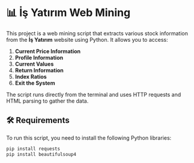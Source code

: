 # 📊 İş Yatırım Web Mining

This project is a web mining script that extracts various stock information from the **İş Yatırım** website using Python. It allows you to access:  
1. **Current Price Information**  
2. **Profile Information**  
3. **Current Values**  
4. **Return Information**  
5. **Index Ratios**  
6. **Exit the System**  

The script runs directly from the terminal and uses HTTP requests and HTML parsing to gather the data.

## 🛠 Requirements
To run this script, you need to install the following Python libraries:
```bash
pip install requests
pip install beautifulsoup4

